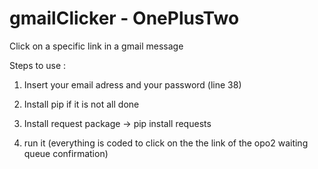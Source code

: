 # gmailClicker - OnePlusTwo
Click on a specific link in a gmail message

Steps to use :

1. Insert your email adress and your password (line 38)

2. Install pip if it is not all done

3. Install request package -> pip install requests 

4. run it (everything is coded to click on the the link of the opo2 waiting queue confirmation)
